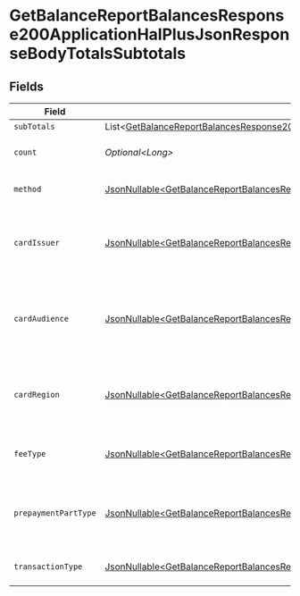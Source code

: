 # GetBalanceReportBalancesResponse200ApplicationHalPlusJsonResponseBodyTotalsSubtotals


## Fields

| Field                                                                                                                                                                                                                                                    | Type                                                                                                                                                                                                                                                     | Required                                                                                                                                                                                                                                                 | Description                                                                                                                                                                                                                                              | Example                                                                                                                                                                                                                                                  |
| -------------------------------------------------------------------------------------------------------------------------------------------------------------------------------------------------------------------------------------------------------- | -------------------------------------------------------------------------------------------------------------------------------------------------------------------------------------------------------------------------------------------------------- | -------------------------------------------------------------------------------------------------------------------------------------------------------------------------------------------------------------------------------------------------------- | -------------------------------------------------------------------------------------------------------------------------------------------------------------------------------------------------------------------------------------------------------- | -------------------------------------------------------------------------------------------------------------------------------------------------------------------------------------------------------------------------------------------------------- |
| `subTotals`                                                                                                                                                                                                                                              | List\<[GetBalanceReportBalancesResponse200ApplicationHalPlusJsonResponseBodyTotalsAvailableBalanceCloseSubTotals](../../models/operations/GetBalanceReportBalancesResponse200ApplicationHalPlusJsonResponseBodyTotalsAvailableBalanceCloseSubTotals.md)> | :heavy_minus_sign:                                                                                                                                                                                                                                       | N/A                                                                                                                                                                                                                                                      |                                                                                                                                                                                                                                                          |
| `count`                                                                                                                                                                                                                                                  | *Optional\<Long>*                                                                                                                                                                                                                                        | :heavy_minus_sign:                                                                                                                                                                                                                                       | Number of transactions of this type                                                                                                                                                                                                                      | 50                                                                                                                                                                                                                                                       |
| `method`                                                                                                                                                                                                                                                 | [JsonNullable\<GetBalanceReportBalancesResponse200ApplicationHalPlusJsonResponseBodyTotalsMethod>](../../models/operations/GetBalanceReportBalancesResponse200ApplicationHalPlusJsonResponseBodyTotalsMethod.md)                                         | :heavy_minus_sign:                                                                                                                                                                                                                                       | Payment type of the transactions                                                                                                                                                                                                                         | creditcard                                                                                                                                                                                                                                               |
| `cardIssuer`                                                                                                                                                                                                                                             | [JsonNullable\<GetBalanceReportBalancesResponse200ApplicationHalPlusJsonResponseBodyTotalsCardIssuer>](../../models/operations/GetBalanceReportBalancesResponse200ApplicationHalPlusJsonResponseBodyTotalsCardIssuer.md)                                 | :heavy_minus_sign:                                                                                                                                                                                                                                       | In case of payments transactions with card, the card issuer will be available                                                                                                                                                                            | amex                                                                                                                                                                                                                                                     |
| `cardAudience`                                                                                                                                                                                                                                           | [JsonNullable\<GetBalanceReportBalancesResponse200ApplicationHalPlusJsonResponseBodyTotalsCardAudience>](../../models/operations/GetBalanceReportBalancesResponse200ApplicationHalPlusJsonResponseBodyTotalsCardAudience.md)                             | :heavy_minus_sign:                                                                                                                                                                                                                                       | In case of payments trnsactions with card, the card audience will be available.                                                                                                                                                                          | other                                                                                                                                                                                                                                                    |
| `cardRegion`                                                                                                                                                                                                                                             | [JsonNullable\<GetBalanceReportBalancesResponse200ApplicationHalPlusJsonResponseBodyTotalsCardRegion>](../../models/operations/GetBalanceReportBalancesResponse200ApplicationHalPlusJsonResponseBodyTotalsCardRegion.md)                                 | :heavy_minus_sign:                                                                                                                                                                                                                                       | In case of payments transactions with card, the card region will be available.                                                                                                                                                                           | domestic                                                                                                                                                                                                                                                 |
| `feeType`                                                                                                                                                                                                                                                | [JsonNullable\<GetBalanceReportBalancesResponse200ApplicationHalPlusJsonResponseBodyTotalsFeeType>](../../models/operations/GetBalanceReportBalancesResponse200ApplicationHalPlusJsonResponseBodyTotalsFeeType.md)                                       | :heavy_minus_sign:                                                                                                                                                                                                                                       | Present when the transaction represents a fee.                                                                                                                                                                                                           | payment-fee                                                                                                                                                                                                                                              |
| `prepaymentPartType`                                                                                                                                                                                                                                     | [JsonNullable\<GetBalanceReportBalancesResponse200ApplicationHalPlusJsonResponseBodyTotalsPrepaymentPartType>](../../models/operations/GetBalanceReportBalancesResponse200ApplicationHalPlusJsonResponseBodyTotalsPrepaymentPartType.md)                 | :heavy_minus_sign:                                                                                                                                                                                                                                       | Prepayment part: fee itself, reimbursement, discount, VAT or rounding compensation.                                                                                                                                                                      | fee                                                                                                                                                                                                                                                      |
| `transactionType`                                                                                                                                                                                                                                        | [JsonNullable\<GetBalanceReportBalancesResponse200ApplicationHalPlusJsonResponseBodyTotalsTransactionType>](../../models/operations/GetBalanceReportBalancesResponse200ApplicationHalPlusJsonResponseBodyTotalsTransactionType.md)                       | :heavy_minus_sign:                                                                                                                                                                                                                                       | Represents the transaction type                                                                                                                                                                                                                          | payment                                                                                                                                                                                                                                                  |